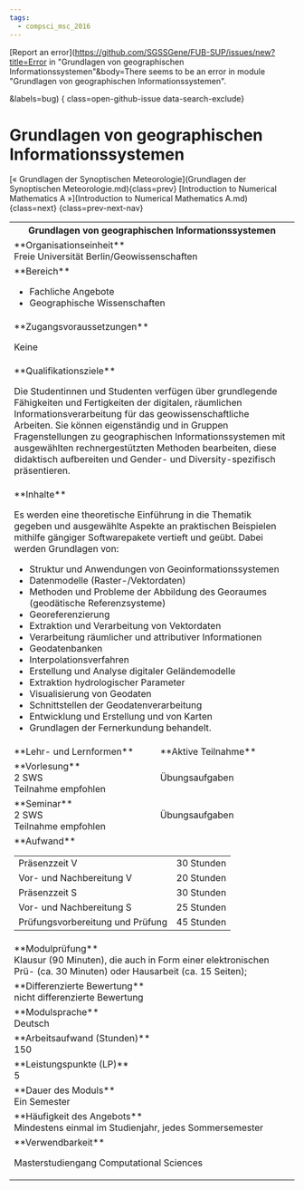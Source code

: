 ```yaml
---
tags:
  - compsci_msc_2016
---
```

[Report an error](https://github.com/SGSSGene/FUB-SUP/issues/new?title=Error in "Grundlagen von geographischen Informationssystemen"&body=There seems to be an error in module "Grundlagen von geographischen Informationssystemen".

<Describe here a slightly more detailed description of what is wrong>&labels=bug)
{ class=open-github-issue data-search-exclude}

# Grundlagen von geographischen Informationssystemen

[« Grundlagen der Synoptischen Meteorologie](Grundlagen der Synoptischen Meteorologie.md){class=prev}
[Introduction to Numerical Mathematics A »](Introduction to Numerical Mathematics A.md){class=next}
{class=prev-next-nav}

<table markdown id="moduledesc">
<tr markdown class="moduledesc_head"><th colspan="2">Grundlagen von geographischen Informationssystemen </th></tr>
<tr markdown><td colspan="2">**Organisationseinheit**   <br>Freie Universität Berlin/Geowissenschaften</td></tr>

<tr markdown><td colspan="2">**Bereich**<br>


- Fachliche Angebote
- Geographische Wissenschaften

</td></tr>

<tr markdown><td colspan="2">**Zugangsvoraussetzungen** <br>

Keine


</td></tr>
<tr markdown><td colspan="2">**Qualifikationsziele**    <br>

Die Studentinnen und Studenten verfügen über grundlegende Fähigkeiten und
Fertigkeiten der digitalen, räumlichen Informationsverarbeitung für das
geowissenschaftliche Arbeiten. Sie können eigenständig und in Gruppen
Fragenstellungen zu geographischen Informationssystemen mit ausgewählten
rechnergestützten Methoden bearbeiten, diese didaktisch aufbereiten und
Gender- und Diversity-spezifisch präsentieren.


</td></tr>
<tr markdown><td colspan="2">**Inhalte**                <br>

Es werden eine theoretische Einführung in die Thematik gegeben und
ausgewählte Aspekte an praktischen Beispielen mithilfe gängiger
Softwarepakete vertieft und geübt. Dabei werden Grundlagen von:

- Struktur und Anwendungen von Geoinformationssystemen
- Datenmodelle (Raster-/Vektordaten)
- Methoden und Probleme der Abbildung des Georaumes (geodätische
  Referenzsysteme)
- Georeferenzierung
- Extraktion und Verarbeitung von Vektordaten
- Verarbeitung räumlicher und attributiver Informationen
- Geodatenbanken
- Interpolationsverfahren
- Erstellung und Analyse digitaler Geländemodelle
- Extraktion hydrologischer Parameter
- Visualisierung von Geodaten
- Schnittstellen der Geodatenverarbeitung
- Entwicklung und Erstellung und von Karten
- Grundlagen der Fernerkundung behandelt.


</td></tr>

<tr markdown><td>**Lehr- und Lernformen**</td><td>**Aktive Teilnahme**</td></tr>
<tr markdown><td> **Vorlesung** <br>2 SWS <br> Teilnahme empfohlen</td><td>

Übungsaufgaben
</td></tr>
<tr markdown><td> **Seminar** <br>2 SWS <br> Teilnahme empfohlen</td><td>

Übungsaufgaben
</td></tr>
<tr markdown><td colspan="2">**Aufwand**                <br>
<table class="aufwand_table">
<tr><td>Präsenzzeit V</td><td>30 Stunden</td></tr>
<tr><td>Vor- und Nachbereitung V</td><td>20 Stunden</td></tr>
<tr><td>Präsenzzeit S</td><td>30 Stunden</td></tr>
<tr><td>Vor- und Nachbereitung S</td><td>25 Stunden</td></tr>
<tr><td>Prüfungsvorbereitung und Prüfung</td><td>45 Stunden</td></tr>
</table>

</td></tr>
<tr markdown><td colspan="2">**Modulprüfung**             <br>Klausur (90 Minuten), die auch in Form einer elektronischen Prü- (ca. 30
Minuten) oder Hausarbeit (ca. 15 Seiten);


</td></tr>
<tr markdown><td colspan="2">**Differenzierte Bewertung** <br>nicht differenzierte Bewertung

</td></tr>
<tr markdown><td colspan="2">**Modulsprache**             <br>Deutsch</td></tr>
<tr markdown><td colspan="2">**Arbeitsaufwand (Stunden)** <br>150</td></tr>
<tr markdown><td colspan="2">**Leistungspunkte (LP)**     <br>5</td></tr>
<tr markdown><td colspan="2">**Dauer des Moduls**         <br>Ein Semester</td></tr>
<tr markdown><td colspan="2">**Häufigkeit des Angebots**  <br>Mindestens einmal im Studienjahr, jedes Sommersemester</td></tr>
<tr markdown><td colspan="2">**Verwendbarkeit**           <br>

Masterstudiengang Computational Sciences


</td></tr>

</table>
